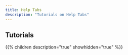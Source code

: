 ```yaml
---
title: Help Tabs
description: "Tutorials on Help Tabs"
---
```

## Tutorials

{{% children description="true" showhidden="true" %}}
